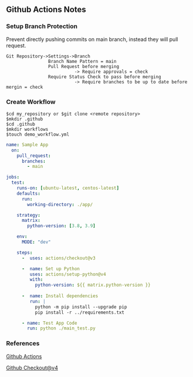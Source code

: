 ## Github Actions Notes

### Setup Branch Protection
Prevent directly pushing commits on main branch, instead they will pull request.
```vim
Git Repository->Settings->Branch
                Branch Name Pattern = main
                Pull Request before merging
                          -> Require approvals = check 
                Require Status Check to pass before merging
                          -> Require branches to be up to date before mergin = check
```
### Create Workflow 
```vim
$cd my_repository or $git clone <remote repository>
$mkdir .github 
$cd .github
$mkdir workflows
$touch demo_workflow.yml
```
```yml
name: Sample App
  on:
    pull_request:
      branches:
        - main

jobs:
  test:
    runs-on: [ubuntu-latest, centos-latest]
    defaults:
      run:
        working-directory: ./app/

    strategy:
      matrix:
        python-version: [3.8, 3.9]

    env:
      MODE: "dev"

    steps:
      -  uses: actions/checkout@v3

      -  name: Set up Python
         uses: actions/setup-python@v4
         with:
           python-version: ${{ matrix.python-version }}
      
      -  name: Install dependencies
         run: |
           python -m pip install --upgrade pip
           pip install -r ../requirements.txt

      - name: Test App Code
        run: python ./main_test.py
```
### References
[Github Actions](https://www.youtube.com/watch?v=UEOtZvTCmDo)

[Github Checkout@v4](https://github.com/actions/checkout)
